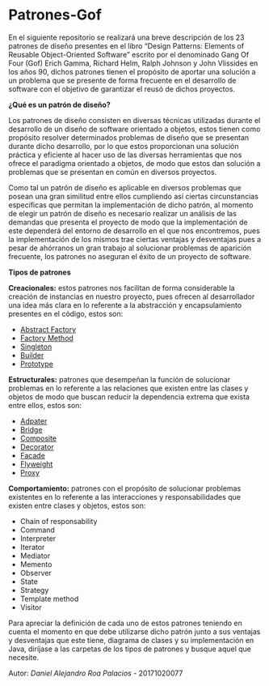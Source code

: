 # Patrones-Gof

En el siguiente repositorio se realizará una breve descripción de los 23 patrones de diseño presentes en el libro “Design Patterns: Elements of Reusable Object-Oriented Software” escrito por el denominado Gang Of Four (Gof) Erich Gamma, Richard Helm, Ralph Johnson y John Vlissides en los años 90, dichos patrones tienen el propósito de aportar una solución a un problema que se presente de forma frecuente en el desarrollo de software con el objetivo de garantizar el reusó de dichos proyectos.

**¿Qué es un patrón de diseño?**

Los patrones de diseño consisten en diversas técnicas utilizadas durante el desarrollo de un diseño de software orientado a objetos, estos tienen como propósito resolver determinados problemas de diseño que se presentan durante dicho desarrollo, por lo que estos proporcionan una solución práctica y eficiente al hacer uso de las diversas herramientas que nos ofrece el paradigma orientado a objetos, de modo que estos dan solución a problemas que se presentan en común en diversos proyectos. 

Como tal un patrón de diseño es aplicable en diversos problemas que posean una gran similitud entre ellos cumpliendo así ciertas circunstancias específicas que permitan la implementación de dicho patrón, al momento de elegir un patrón de diseño es necesario realizar un análisis de las demandas que presenta el proyecto de modo que la implementación de este dependerá del entorno de desarrollo en el que nos encontremos, pues la implementación de los mismos trae ciertas ventajas y desventajas pues a pesar de ahórranos un gran trabajo al solucionar problemas de aparición frecuente, los patrones no aseguran el éxito de un proyecto de software.

**Tipos de patrones**

**Creacionales:** estos patrones nos facilitan de forma considerable la creación de instancias en nuestro proyecto, pues ofrecen al desarrollador una idea más clara en lo referente a la abstracción y encapsulamiento presentes en el código, estos son:

+ [Abstract Factory](https://github.com/DanielRoa20171020077/Patrones-Gof/blob/master/Patrones%20Creacionales/AbstractFactory/README.md)
+ [Factory Method](https://github.com/DanielRoa20171020077/Patrones-Gof/blob/master/Patrones%20Creacionales/FactoryMethod/README.md)
+ [Singleton](https://github.com/DanielRoa20171020077/Patrones-Gof/blob/master/Patrones%20Creacionales/Singleton/README.md)
+ [Builder](https://github.com/DanielRoa20171020077/Patrones-Gof/blob/master/Patrones%20Creacionales/Builder/README.md)
+ [Prototype](https://github.com/DanielRoa20171020077/Patrones-Gof/blob/master/Patrones%20Creacionales/Protopype/README.md)

**Estructurales:**  patrones que desempeñan la función de solucionar problemas en lo referente a las relaciones que existen entre las clases y objetos de modo que buscan reducir la dependencia extrema que exista entre ellos, estos son:

+ [Adpater](https://github.com/DanielRoa20171020077/Patrones-Gof/blob/master/Patrones%20Estructurales/Adapter/README.md)
+ [Bridge](https://github.com/DanielRoa20171020077/Patrones-Gof/blob/master/Patrones%20Estructurales/Bridge/README.md)
+ [Composite](https://github.com/DanielRoa20171020077/Patrones-Gof/blob/master/Patrones%20Estructurales/Composite/README.md)
+ [Decorator](https://github.com/DanielRoa20171020077/Patrones-Gof/blob/master/Patrones%20Estructurales/Decorator/README.md)
+ [Facade](https://github.com/DanielRoa20171020077/Patrones-Gof/blob/master/Patrones%20Estructurales/Facade/README.md)
+ [Flyweight](https://github.com/DanielRoa20171020077/Patrones-Gof/blob/master/Patrones%20Estructurales/Flyweight/README.md)
+ [Proxy](https://github.com/DanielRoa20171020077/Patrones-Gof/blob/master/Patrones%20Estructurales/Proxy/README.md)

**Comportamiento:** patrones con el propósito de solucionar problemas existentes en lo referente a las interacciones y responsabilidades que existen entre clases y objetos, estos son:
 
+ Chain of responsability
+ Command
+ Interpreter
+ Iterator
+ Mediator
+ Memento
+ Observer
+ State
+ Strategy
+ Template method
+ Visitor

Para apreciar la definición de cada uno de estos patrones teniendo en cuenta el momento en que debe utilizarse dicho patrón junto a sus ventajas y desventajas que este tiene, diagrama de clases y su implementación en Java, diríjase a las carpetas de los tipos de patrones y busque aquel que necesite.

Autor: *Daniel Alejandro Roa Palacios* - 20171020077
